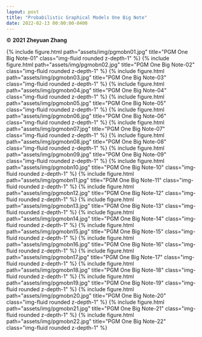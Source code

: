 ```yaml
---
layout: post
title: "Probabilistic Graphical Models One Big Note"
date: 2022-02-13 00:00:00-0400
---
```

&copy; **2021 Zheyuan Zhang**

{% include figure.html path="assets/img/pgmobn01.jpg" title="PGM One Big Note-01" class="img-fluid rounded z-depth-1" %}
{% include figure.html path="assets/img/pgmobn02.jpg" title="PGM One Big Note-02" class="img-fluid rounded z-depth-1" %}
{% include figure.html path="assets/img/pgmobn03.jpg" title="PGM One Big Note-03" class="img-fluid rounded z-depth-1" %}
{% include figure.html path="assets/img/pgmobn04.jpg" title="PGM One Big Note-04" class="img-fluid rounded z-depth-1" %}
{% include figure.html path="assets/img/pgmobn05.jpg" title="PGM One Big Note-05" class="img-fluid rounded z-depth-1" %}
{% include figure.html path="assets/img/pgmobn06.jpg" title="PGM One Big Note-06" class="img-fluid rounded z-depth-1" %}
{% include figure.html path="assets/img/pgmobn07.jpg" title="PGM One Big Note-07" class="img-fluid rounded z-depth-1" %}
{% include figure.html path="assets/img/pgmobn08.jpg" title="PGM One Big Note-08" class="img-fluid rounded z-depth-1" %}
{% include figure.html path="assets/img/pgmobn09.jpg" title="PGM One Big Note-09" class="img-fluid rounded z-depth-1" %}
{% include figure.html path="assets/img/pgmobn10.jpg" title="PGM One Big Note-10" class="img-fluid rounded z-depth-1" %}
{% include figure.html path="assets/img/pgmobn11.jpg" title="PGM One Big Note-11" class="img-fluid rounded z-depth-1" %}
{% include figure.html path="assets/img/pgmobn12.jpg" title="PGM One Big Note-12" class="img-fluid rounded z-depth-1" %}
{% include figure.html path="assets/img/pgmobn13.jpg" title="PGM One Big Note-13" class="img-fluid rounded z-depth-1" %}
{% include figure.html path="assets/img/pgmobn14.jpg" title="PGM One Big Note-14" class="img-fluid rounded z-depth-1" %}
{% include figure.html path="assets/img/pgmobn15.jpg" title="PGM One Big Note-15" class="img-fluid rounded z-depth-1" %}
{% include figure.html path="assets/img/pgmobn16.jpg" title="PGM One Big Note-16" class="img-fluid rounded z-depth-1" %}
{% include figure.html path="assets/img/pgmobn17.jpg" title="PGM One Big Note-17" class="img-fluid rounded z-depth-1" %}
{% include figure.html path="assets/img/pgmobn18.jpg" title="PGM One Big Note-18" class="img-fluid rounded z-depth-1" %}
{% include figure.html path="assets/img/pgmobn19.jpg" title="PGM One Big Note-19" class="img-fluid rounded z-depth-1" %}
{% include figure.html path="assets/img/pgmobn20.jpg" title="PGM One Big Note-20" class="img-fluid rounded z-depth-1" %}
{% include figure.html path="assets/img/pgmobn21.jpg" title="PGM One Big Note-21" class="img-fluid rounded z-depth-1" %}
{% include figure.html path="assets/img/pgmobn22.jpg" title="PGM One Big Note-22" class="img-fluid rounded z-depth-1" %}